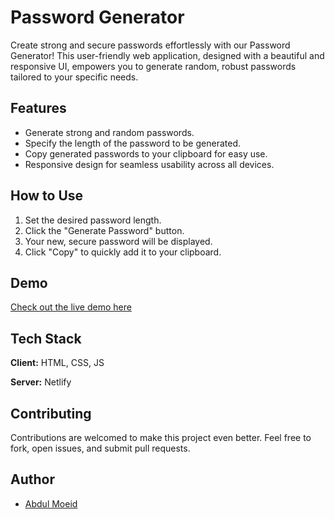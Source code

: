 # Password Generator

Create strong and secure passwords effortlessly with our Password Generator! This user-friendly web application, designed with a beautiful and responsive UI, empowers you to generate random, robust passwords tailored to your specific needs.

## Features

- Generate strong and random passwords.
- Specify the length of the password to be generated.
- Copy generated passwords to your clipboard for easy use.
- Responsive design for seamless usability across all devices.

## How to Use

1. Set the desired password length.
2. Click the "Generate Password" button.
3. Your new, secure password will be displayed.
4. Click "Copy" to quickly add it to your clipboard.

## Demo

[Check out the live demo here](https://password-generator-build.netlify.app/) 

## Tech Stack

**Client:** HTML, CSS, JS

**Server:** Netlify

## Contributing

Contributions are welcomed to make this project even better. Feel free to fork, open issues, and submit pull requests.


## Author

- [Abdul Moeid](https://github.com/moeidejaz/)